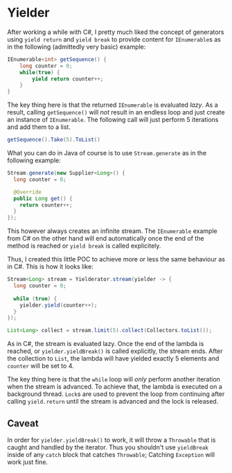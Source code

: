 # Yielder

After working a while with C#, I pretty much liked the concept of generators using `yield return` and `yield break` to
provide content for `IEnumerable`s as in the following (admittedly very basic) example:

```C#
IEnumerable<int> getSequence() {
    long counter = 0;
    while(true) {
        yield return counter++;
    }
}
```

The key thing here is that the returned `IEnumerable` is evaluated _lazy_. As a result, calling `getSequence()` will
_not_ result in an endless loop and just create an instance of `IEnumerable`. The following call will just perform 5
iterations and add them to a list.

```C#
getSequence().Take(5).ToList()
```

What you can do in Java of course is to use `Stream.generate` as in the following example:

```Java
Stream.generate(new Supplier<Long>() {
  long counter = 0;

  @Override
  public Long get() {
    return counter++;
  }
});
```

This however always creates an infinite stream. The `IEnumerable` example from C# on the other hand will end 
automatically once the end of the method is reached or `yield break` is called explicitely.

Thus, I created this little POC to achieve more or less the same behaviour as in C#. This is how it looks like:

```Java
Stream<Long> stream = Yielderator.stream(yielder -> {
  long counter = 0;
  
  while (true) {
    yielder.yield(counter++);
  }
});

List<Long> collect = stream.limit(5).collect(Collectors.toList());
```

As in C#, the stream is evaluated lazy. Once the end of the lambda is reached, or `yielder.yieldBreak()` is called 
explicitly, the stream ends. After the collection to `List`, the lambda will have yielded exactly 5 elements and 
`counter` will be set to 4.

The key thing here is that the `while` loop will _only_ perform another iteration when the stream is advanced. To
achieve that, the lambda is executed on a background thread. `Lock`s are used to prevent the loop from continuing after
calling `yield.return` until the stream is advanced and the lock is released.

## Caveat

In order for `yielder.yieldBreak()` to work, it will throw a `Throwable` that is caught and handled by the iterator. 
Thus you shouldn't use `yieldBreak` inside of any `catch` block that catches `Throwable`; Catching `Exception` will work 
just fine.